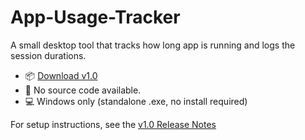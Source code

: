 # App-Usage-Tracker

A small desktop tool that tracks how long app is running and logs the session durations.

- 📦 [Download v1.0](https://github.com/VideoGamerMan/App-Usage-Tracker/releases/tag/v1.0)
- 📝 No source code available.
- 💻 Windows only (standalone .exe, no install required)

 For setup instructions, see the [v1.0 Release Notes](https://github.com/VideoGamerMan/App-Usage-Tracker/releases/tag/v1.0)
